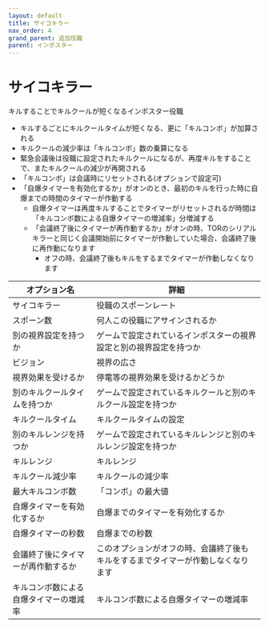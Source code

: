 ```yaml
---
layout: default
title: サイコキラー
nav_order: 4
grand_parent: 追加役職
parent: インポスター
---
```


# サイコキラー

キルすることでキルクールが短くなるインポスター役職
* キルするごとにキルクールタイムが短くなる、更に「キルコンボ」が加算される
* キルクールの減少率は「キルコンボ」数の乗算になる
* 緊急会議後は役職に設定されたキルクールになるが、再度キルをすることで、またキルクールの減少が再開される
* 「キルコンボ」は会議時にリセットされる(オプションで設定可)
* 「自爆タイマーを有効化するか」がオンのとき、最初のキルを行った時に自爆までの時間のタイマーが作動する
  * 自爆タイマーは再度キルすることでタイマーがリセットされるが時間は「キルコンボ数による自爆タイマーの増減率」分増減する
  * 「会議終了後にタイマーが再作動するか」がオンの時、TORのシリアルキラーと同じく会議開始前にタイマーが作動していた場合、会議終了後に再作動になります
    * オフの時、会議終了後もキルをするまでタイマーが作動しなくなります




|  オプション名 |  詳細  |
| ---- | ---- |
|  サイコキラー  | 役職のスポーンレート |
|  スポーン数  | 何人この役職にアサインされるか |
|  別の視界設定を持つか  |  ゲームで設定されているインポスターの視界設定と別の視界設定を持つか  |
|  ビジョン  |  視界の広さ  |
|  視界効果を受けるか  |  停電等の視界効果を受けるかどうか  |
|  別のキルクールタイムを持つか  | ゲームで設定されているキルクールと別のキルクール設定を持つか |
|  キルクールタイム  |  キルクールタイムの設定  |
|  別のキルレンジを持つか  |  ゲームで設定されているキルレンジと別のキルレンジ設定を持つか  |
|  キルレンジ  |  キルレンジ  |
|  キルクール減少率  |  キルクールの減少率  |
|  最大キルコンボ数  |  「コンボ」の最大値  |
|  自爆タイマーを有効化するか  |  自爆までのタイマーを有効化するか  |
|  自爆タイマーの秒数  |  自爆までの秒数  |
|  会議終了後にタイマーが再作動するか  |  このオプションがオフの時、会議終了後もキルをするまでタイマーが作動しなくなります  |
|  キルコンボ数による自爆タイマーの増減率  |  キルコンボ数による自爆タイマーの増減率  |